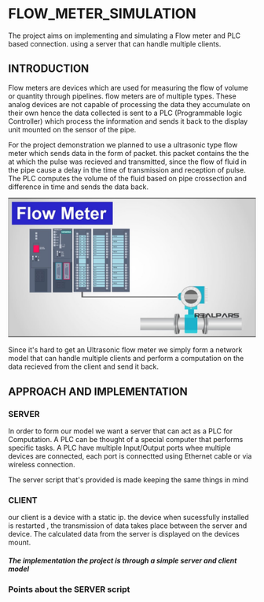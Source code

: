 # FLOW_METER_SIMULATION
The project aims on implementing and simulating a Flow meter and PLC based connection. using a server that can handle multiple clients.

## INTRODUCTION
Flow meters are devices which are used for measuring the flow of volume or quantity through pipelines.
flow meters are of multiple types. These analog devices are not capable of processing the data they accumulate on their own
hence the data collected is sent to a PLC (Programmable logic Controller) which process the information and sends it back to the display unit mounted on the sensor of the pipe.

For the project demonstration we planned to use a ultrasonic type flow meter which sends data in the form of packet. this packet contains the the at which the pulse was recieved and transmitted, since the flow of fluid in the pipe cause a delay in the time of transmission and reception of pulse.   
The PLC computes the volume of the fluid based on pipe crossection and difference in time and sends the data back.

![](images/flow_config.jpg)

Since it's hard to get an Ultrasonic flow meter we simply form a network model that can handle multiple clients and perform a
computation on the data recieved from the client and send it back. 

## APPROACH AND IMPLEMENTATION
### SERVER
In order to form our model we want a server that can act as a PLC for Computation. A PLC can be thought of a special computer that performs specific tasks. A PLC have multiple Input/Output ports whee multiple devices are connected, each port is connectted using Ethernet cable or via wireless connection.

The server script that's provided is made keeping the same things in mind
### CLIENT
our client is a device with a static ip. the device when sucessfully installed is restarted , the transmission of data takes place between the server and device. The calculated data from the server is displayed on the devices mount.

##### The implementation the project is through a simple server and client model

### Points about the SERVER script

